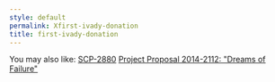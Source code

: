 ```yaml
---
style: default
permalink: Xfirst-ivady-donation
title: first-ivady-donation
---
```

You may also like:
[SCP-2880](http://scp-wiki.net/scp-2880)
[Project Proposal 2014-2112: "Dreams of Failure"](http://scp-wiki.net/project-proposal-2014-2112)